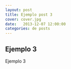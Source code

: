 ```yaml
---
layout: post
title: Ejemplo post 3
cover: cover.jpg
date:   2013-12-07 12:00:00
categories: de posts
---
```


## Ejemplo 3

Ejemplo 3
